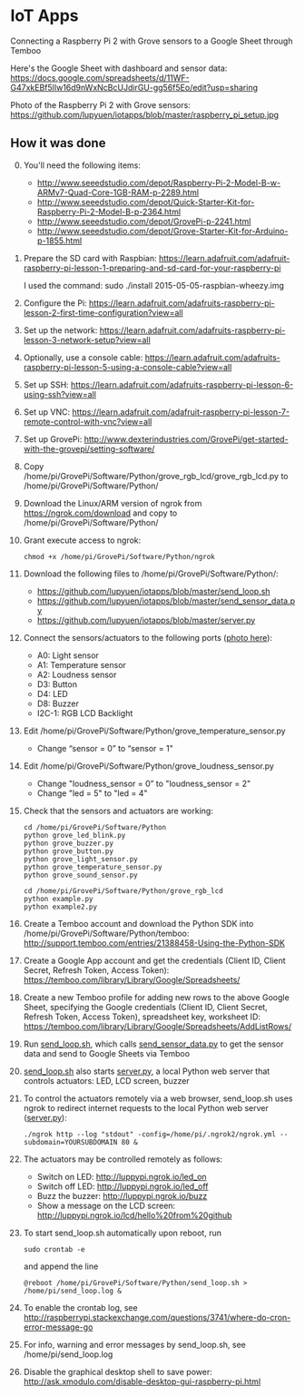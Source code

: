 # IoT Apps
Connecting a Raspberry Pi 2 with Grove sensors to a Google Sheet through Temboo

Here's the Google Sheet with dashboard and sensor data: https://docs.google.com/spreadsheets/d/11WF-G47xkEBf5lIw16d9nWxNcBcUJdirGU-gg56f5Eo/edit?usp=sharing 

Photo of the Raspberry Pi 2 with Grove sensors: https://github.com/lupyuen/iotapps/blob/master/raspberry_pi_setup.jpg

## How it was done

0. You'll need the following items:
    - http://www.seeedstudio.com/depot/Raspberry-Pi-2-Model-B-w-ARMv7-Quad-Core-1GB-RAM-p-2289.html
    - http://www.seeedstudio.com/depot/Quick-Starter-Kit-for-Raspberry-Pi-2-Model-B-p-2364.html
    - http://www.seeedstudio.com/depot/GrovePi-p-2241.html
    - http://www.seeedstudio.com/depot/Grove-Starter-Kit-for-Arduino-p-1855.html

0. Prepare the SD card with Raspbian:
https://learn.adafruit.com/adafruit-raspberry-pi-lesson-1-preparing-and-sd-card-for-your-raspberry-pi  

    I used the command: sudo ./install 2015-05-05-raspbian-wheezy.img 

0. Configure the Pi:
https://learn.adafruit.com/adafruits-raspberry-pi-lesson-2-first-time-configuration?view=all

0. Set up the network:
https://learn.adafruit.com/adafruits-raspberry-pi-lesson-3-network-setup?view=all

0. Optionally, use a console cable:
https://learn.adafruit.com/adafruits-raspberry-pi-lesson-5-using-a-console-cable?view=all

0. Set up SSH:
https://learn.adafruit.com/adafruits-raspberry-pi-lesson-6-using-ssh?view=all

0. Set up VNC:
https://learn.adafruit.com/adafruit-raspberry-pi-lesson-7-remote-control-with-vnc?view=all

0. Set up GrovePi: 
http://www.dexterindustries.com/GrovePi/get-started-with-the-grovepi/setting-software/

0. Copy /home/pi/GrovePi/Software/Python/grove_rgb_lcd/grove_rgb_lcd.py to /home/pi/GrovePi/Software/Python/

0. Download the Linux/ARM version of ngrok from https://ngrok.com/download and copy to /home/pi/GrovePi/Software/Python/

0. Grant execute access to ngrok:
    ```
    chmod +x /home/pi/GrovePi/Software/Python/ngrok
    ```
    
0. Download the following files to /home/pi/GrovePi/Software/Python/:
    - https://github.com/lupyuen/iotapps/blob/master/send_loop.sh
    - https://github.com/lupyuen/iotapps/blob/master/send_sensor_data.py
    - https://github.com/lupyuen/iotapps/blob/master/server.py

0. Connect the sensors/actuators to the following ports ([photo here](https://github.com/lupyuen/iotapps/blob/master/raspberry_pi_setup.jpg)):
    - A0: Light sensor
    - A1: Temperature sensor
    - A2: Loudness sensor
    - D3: Button
    - D4: LED
    - D8: Buzzer
    - I2C-1: RGB LCD Backlight

0. Edit /home/pi/GrovePi/Software/Python/grove_temperature_sensor.py
    - Change “sensor = 0” to “sensor = 1"
    
0. Edit /home/pi/GrovePi/Software/Python/grove_loudness_sensor.py
    - Change "loudness_sensor = 0” to "loudness_sensor = 2"
    - Change "led = 5" to "led = 4"
    
0. Check that the sensors and actuators are working:
    ```
    cd /home/pi/GrovePi/Software/Python
    python grove_led_blink.py 
    python grove_buzzer.py
    python grove_button.py 
    python grove_light_sensor.py 
    python grove_temperature_sensor.py 
    python grove_sound_sensor.py 
    
    cd /home/pi/GrovePi/Software/Python/grove_rgb_lcd
    python example.py 
    python example2.py 
    ```
0. Create a Temboo account and download the Python SDK into /home/pi/GrovePi/Software/Python/temboo:
http://support.temboo.com/entries/21388458-Using-the-Python-SDK

0. Create a Google App account and get the credentials (Client ID, Client Secret, Refresh Token, Access Token):
https://temboo.com/library/Library/Google/Spreadsheets/

0. Create a new Temboo profile for adding new rows to the above Google Sheet, specifying the Google credentials (Client ID, Client Secret, Refresh Token, Access Token), spreadsheet key, worksheet ID:
https://temboo.com/library/Library/Google/Spreadsheets/AddListRows/

0. Run [send_loop.sh](https://github.com/lupyuen/iotapps/blob/master/send_loop.sh), which calls [send_sensor_data.py](https://github.com/lupyuen/iotapps/blob/master/send_sensor_data.py) to get the sensor data and send to Google Sheets via Temboo

0. [send_loop.sh](https://github.com/lupyuen/iotapps/blob/master/send_loop.sh) also starts [server.py](https://github.com/lupyuen/iotapps/blob/master/server.py), a local Python web server that controls actuators: LED, LCD screen, buzzer

0. To control the actuators remotely via a web browser, send_loop.sh uses ngrok to redirect internet requests to the local Python web server ([server.py](https://github.com/lupyuen/iotapps/blob/master/server.py)):
    ```
    ./ngrok http --log "stdout" -config=/home/pi/.ngrok2/ngrok.yml --subdomain=YOURSUBDOMAIN 80 &
    ```

0. The actuators may be controlled remotely as follows:
    - Switch on LED:	http://luppypi.ngrok.io/led_on
    - Switch off LED:	http://luppypi.ngrok.io/led_off
    - Buzz the buzzer:	http://luppypi.ngrok.io/buzz
    - Show a message on the LCD screen:	http://luppypi.ngrok.io/lcd/hello%20from%20github

0. To start send_loop.sh automatically upon reboot, run
    ```
    sudo crontab -e
    ```
    and append the line
    ```
    @reboot /home/pi/GrovePi/Software/Python/send_loop.sh > /home/pi/send_loop.log &
    ```

0. To enable the crontab log, see http://raspberrypi.stackexchange.com/questions/3741/where-do-cron-error-message-go

0. For info, warning and error messages by send_loop.sh, see /home/pi/send_loop.log

0. Disable the graphical desktop shell to save power: http://ask.xmodulo.com/disable-desktop-gui-raspberry-pi.html

